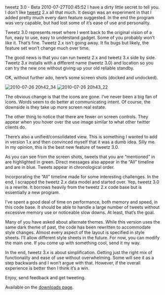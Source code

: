 tweetz 3.0 - Beta
2010-07-27T00:45:52
I have a dirty little secret to tell you. I don’t like [tweetz](/tweetz) 2.x all that much. It design was an experiment in that I added pretty much every darn feature suggested. In the end the program was very capable, but had lost some of it’s ease of use and personality.

Tweetz 3.0 represents reset where I went back to the original vision of a fun, easy to use, easy to understand gadget. Some of you probably won’t like it. That’s fine. Tweetz 2.x isn’t going away. It fix bugs but likely, the feature set won’t change much over time.

The good news is that you can run tweetz 2.x and tweetz 3.x side by side. Tweetz 3.x installs with a different name (tweetz 3.0) and location so you can try the new one without giving up your old reliable standby.

OK, without further ado, here’s some screen shots (docked and undocked).

![2010-07-26 20h42_34](/content/images/blog/tweetz3.0Beta_122B9/2010072620h42_34.png) ![2010-07-26 20h43_22](/content/images/blog/tweetz3.0Beta_122B9/2010072620h43_22.png)

The obvious change is that the icons are gone. I’ve never been a big fan of icons. Words seem to do better at communicating intent. Of course, the downside is they take up more screen real estate.

The other thing to notice that there are fewer on screen controls. They appear when you hover over the use image similar to what other twitter clients do.

There’s also a unified/consolidated view. This is something I wanted to add in version 1.x and then convinced myself that it was a dumb idea. Silly me. In my opinion, this is the best new feature of tweetz 3.0.

As you can see from the screen shots, tweets that you are “mentioned” in are highlighted in green. Direct messages also appear in the “All” timeline and are in blue. Tweets appear in chronological order.

Incorporating the “All” timeline made for some interesting challenges. In the end, I scrapped the tweetz 2.x data model and started over. Yep, tweetz 3.0 is a rewrite. It borrows heavily from the tweetz 2.x code base but is essentially a new program.

I’ve spent a good deal of time on performance, both memory and speed, in this code base. It should be able to handle a large number of tweets without excessive memory use or noticeable slow downs. At least, that’s the goal.

Many of you have asked about alternate themes. While this version uses the same dark theme of past, the code has been rewritten to accommodate style changes. Almost every aspect of the layout is specified in style sheets. I’ll allow different style sheets in the future. For now, you can modify the main one. If you come up with something cool, send it my way.

In the end, tweetz 3.x is about simplification. Getting just the right mix of functionality and ease of use without overwhelming. Some will see it as a step backwards and I won’t argue with that. However, if the overall experience is better then I think it’s a win.

Enjoy, send feedback and get tweeting.

Available on the [downloads page](/downloads). 
